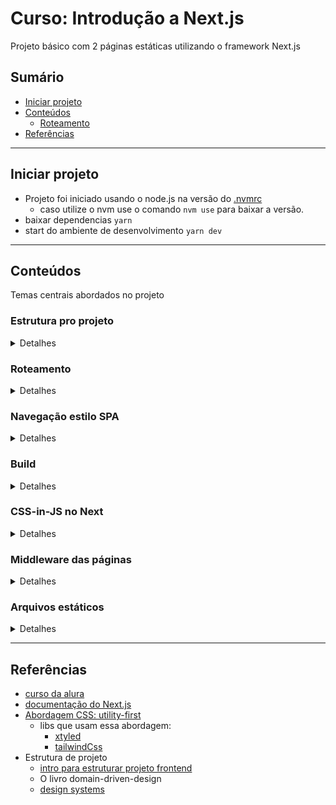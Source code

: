 # Curso: Introdução a Next.js

Projeto básico com 2 páginas estáticas utilizando o framework Next.js

## Sumário

- [Iniciar projeto](#iniciar-projeto)
- [Conteúdos](#conteúdos)
  - [Roteamento](#roteamento)
- [Referências](#referências)

---

## Iniciar projeto

- Projeto foi iniciado usando o node.js na versão do [.nvmrc](./.nvmrc)
  - caso utilize o nvm use o comando `nvm use` para baixar a versão.
- baixar dependencias `yarn`
- start do ambiente de desenvolvimento `yarn dev`

---

## Conteúdos

Temas centrais abordados no projeto

### Estrutura pro projeto

<details>
<summary>Detalhes</summary>

- Criação de componentes
  - o ideal, é criar um diretório src (que é seu) e criar componentes (que são isolados) dentro dele.
  - Dentro do diretório `pages` ficariam apenas as páginas do site, pois é um diretório do próprio Next.
- diretório [screens](src/screens/)
  - responsável por ter os "pedaços" de componentes a serem utilizados nos arquivos do diretório `pages`
- diretório [components](src/components)
  - [patterns](src/components/patterns)
    - O nome é uma convenção utilizada pelo instrutor (Mario souto).
    - Nele ficam os componentes mais complexos do layout. ex: Header, Footer, etc.
    - São componentes que seriam junções de outros componentes em um único componente.
- diretório [theme](src/theme)
  - [theme.js](src/theme/theme.js)
    - são as estilizações que os designers passam para utilizar no sistema (configs que estão no figma, adobe XD, etc).
    - nele terá estilizações de fontes, paleta de cores, tamanhos de responsividade, etc.
  - [components.js](src/theme/components.js)
    - são os componentes preparados com as estilizações. (prontos para uso)
    - são os componentes mais simples.
---

</details>


### Roteamento

<details>
<summary>Detalhes</summary>

- O framework já abstrai a parte de roteamento.
- Diferente da lib react-router-dom, onde colocamos no código as rotas que a aplicação terá. No Next criamos diretórios dentro do diretório `pages`.

---

</details>

### Navegação estilo SPA

<details>
<summary>Detalhes</summary>

- É usado um componente do próprio Next, para fazer uso da navegação client-side
- [referência doc](https://nextjs.org/docs/pages/api-reference/components/link)

---

</details>

### Build

<details>
<summary>Detalhes</summary>

- Por default, o build do next irá gerar arquivos estáticos
- utilize o comando `yarn export` para gerar os arquivos
  - é uma abordagem que poderia armazenar em buckets no S3 da aws ou outros servidores
- [referecncia doc](https://nextjs.org/docs/app/api-reference/next-cli#production)

---

</details>

### CSS-in-JS no Next

<details>
<summary>Detalhes</summary>

- é o CSS sendo usado no JS dentro de cada componente.
- a convenção dessa forma é utilizar os valores dos atributos css com valores de propriedades.
  - ex: `color: themeColor.red`, onde `themeColor` é um objeto com a propriedade `red`, que por sua vez possui uma string `#912`
- o Next tem uma abordagem expecífica pra estilização no componente,
  - dentro do próprio componente utiliza o seguinte código:
    ```jsx
    // ... código do componente
    return (
      <h1>Título</h1>
      <style jsx>{`
        h1 {
          color: red;
        }
      `}</style>
    )
    // ... código do componente
    ```
- **Estilização global:**
  - na tag style é necessário adicionar o atributo `global`

- [ref doc styles](https://nextjs.org/docs/pages/building-your-application/styling/css-in-js)
---

</details>

### Middleware das páginas

<details>
<summary>Detalhes</summary>

- [_app.js](./pages/_app.js) é o arquivo 'especial' do Next para o middleware das páginas da aplicação, ou seja, se aplicar algo ali, irá aparecer para todas as outras páginas
  - bom para estilos globais, configs globais, etc.
- [ref doc](https://nextjs.org/docs/pages/building-your-application/routing/custom-app)
---

</details>

### Arquivos estáticos

<details>
<summary>Detalhes</summary>

- Apenas colocar em um diretório [`public`](public) que o arquivo irá ficar disponível pro navegador, podendo ser acessado da seguinte maneira: `url_site/nome_arquivo`
---

</details>

---

## Referências

- [curso da alura](https://cursos.alura.com.br/course/next-js-iniciando-framework)
- [documentação do Next.js](https://nextjs.org/docs)
- [Abordagem CSS: utility-first](https://blog.codecasts.com.br/conhecendo-css-utility-first-com-tailwind-css-55f81b65f9e4#:~:text=O%20que%20voc%C3%AA%20precisa%20apreender,seus%20elementos%20usando%20essas%20classes.)
  - libs que usam essa abordagem:
    - [xtyled](https://xstyled.dev/)
    - [tailwindCss](https://tailwindcss.com/)
- Estrutura de projeto
  - [intro para estruturar projeto frontend](https://youtu.be/mJK5oGixSYo)
  - O livro domain-driven-design
  - [design systems](https://github.com/alexpate/awesome-design-systems)